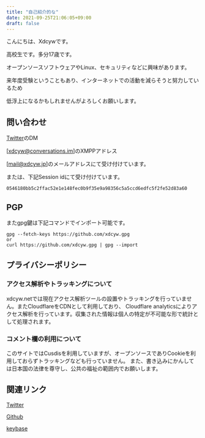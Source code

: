 ```yaml
---
title: "自己紹介的な"
date: 2021-09-25T21:06:05+09:00
draft: false
---
```

こんにちは、Xdcywです。

高校生です。多分17歳です。

オープンソースソフトウェアやLinux、セキュリティなどに興味があります。

来年度受験ということもあり、インターネットでの活動を減らそうと努力しているため

低浮上になるかもしれませんがよろしくお願いします。


## 問い合わせ
[Twitter](https://twitter.com/xdcyw)のDM

[xdcyw@conversations.im]のXMPPアドレス

[mail@xdcyw.jp]のメールアドレスにて受け付けています。



または、下記Session idにて受け付けています。
```SessionID
0546180bb5c2ffac52e1e148fec0b9f35e9a98356c5a5ccd6edfc5f2fe52d83a60
```

## PGP
またgpg鍵は下記コマンドでインポート可能です。

```git
gpg --fetch-keys https://github.com/xdcyw.gpg
or
curl https://github.com/xdcyw.gpg | gpg --import
```

## プライバシーポリシー

### アクセス解析やトラッキングについて

xdcyw.netでは現在アクセス解析ツールの設置やトラッキングを行っていません。またCloudflareをCDNとして利用しており、
Cloudflare analyticsによりアクセス解析を行っています。収集された情報は個人の特定が不可能な形で統計として処理されます。


### コメント欄の利用について
このサイトではCusdisを利用していますが、オープンソースでありCookieを利用しておらずトラッキングなども行っていません。
また、書き込みにかんしては日本国の法律を尊守し、公共の福祉の範囲内でお願いします。
## 関連リンク
[Twitter](https://twitter.com/xdcyw)

[Github](https://github.com/xdcyw)

[keybase](https://keybase.io/xdcyw)

